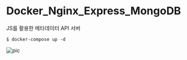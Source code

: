 # Docker_Nginx_Express_MongoDB
JS를 활용한 메타데이터 API 서버

	$ docker-compose up -d

![pic](https://user-images.githubusercontent.com/42771578/121209144-9044dd00-c8b5-11eb-85a5-227fbaf68a50.png)
